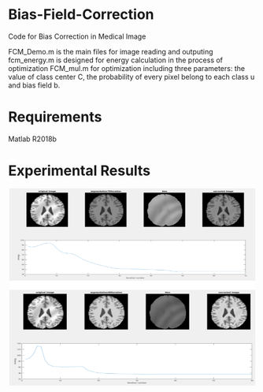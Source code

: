 # Bias-Field-Correction
Code for Bias Correction in Medical Image

FCM_Demo.m is the main files for image reading and outputing
fcm_energy.m is designed for energy calculation in the process of optimization
FCM_mul.m for optimization including three parameters: the value of class center C, the probability of every pixel belong to each class u and bias field b.

# Requirements

Matlab R2018b

# Experimental Results
<p align="center">
    <img src="figures/exp.png" width="500" height="400"> 

    

